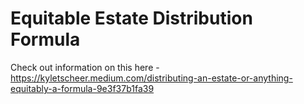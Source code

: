 # Equitable Estate Distribution Formula

Check out information on this here - 
https://kyletscheer.medium.com/distributing-an-estate-or-anything-equitably-a-formula-9e3f37b1fa39
